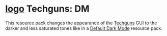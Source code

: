 # [logo](https://media.forgecdn.net/attachments/1082/664/demo1.png) Techguns: DM
This resource pack changes the appearance of the [Techguns](https://www.curseforge.com/minecraft/mc-mods/techguns) GUI to the darker and less saturated tones like in a [Default Dark Mode](https://www.curseforge.com/minecraft/texture-packs/default-dark-mode) resource pack.
